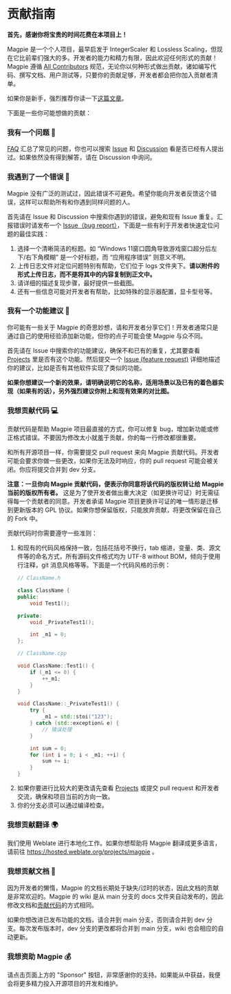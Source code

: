 # 贡献指南

**首先，感谢你将宝贵的时间花费在本项目上！** 

Magpie 是一个个人项目，最早启发于 IntegerScaler 和 Lossless Scaling，但现在它比前辈们强大的多。开发者的能力和精力有限，因此欢迎任何形式的贡献！Magpie 遵循 [All Contributors](https://github.com/all-contributors/all-contributors) 规范，无论你以何种形式做出贡献，诸如编写代码、撰写文档、用户测试等，只要你的贡献足够，开发者都会把你加入贡献者清单。

如果你是新手，强烈推荐你读一下[这篇文章](https://opensourceway.community/open-source-guide/how-to-contribute/)。

下面是一些你可能想做的贡献：

### 我有一个问题 🙏

[FAQ](https://github.com/Blinue/Magpie/wiki/FAQ) 汇总了常见的问题，你也可以搜索 [Issue](https://github.com/Blinue/Magpie/issues) 和 [Discussion](https://github.com/Blinue/Magpie/discussions) 看是否已经有人提出过。如果依然没有得到解答，请在 Discussion 中询问。

### 我遇到了一个错误 🐞

Magpie 没有广泛的测试过，因此错误不可避免。希望你能向开发者反馈这个错误，这样可以帮助所有和你遇到同样问题的人。

首先请在 Issue 和 Discussion 中搜索你遇到的错误，避免和现有 Issue 重复。汇报错误时请发布一个 [Issue（bug report）](https://github.com/Blinue/Magpie/issues/new?assignees=&labels=bug&template=01_bug.yaml)，下面是一些有利于开发者快速定位问题的最佳实践：

1. 选择一个清晰简洁的标题。如 “Windows 11窗口圆角导致游戏窗口超分后左下/右下角模糊” 是一个好标题，而 “应用程序错误” 则意义不明。
2. 上传日志文件对定位问题特别有帮助，它们位于 logs 文件夹下。**请以附件的形式上传日志，而不是将其中的内容复制到正文中。**
3. 请详细的描述复现步骤，最好提供一些截图。
4. 还有一些信息可能对开发者有帮助，比如特殊的显示器配置，显卡型号等。

### 我有一个功能建议 🚀

你可能有一些关于 Magpie 的奇思妙想，请和开发者分享它们！开发者通常只是通过自己的使用经验添加新功能，但你的点子可能会使 Magpie 与众不同。

首先请在 Issue 中搜索你的功能建议，确保不和已有的重复，尤其要查看 [Projects](https://github.com/Blinue/Magpie/projects) 里是否有这个功能。然后提交一个 [Issue (feature request)](https://github.com/Blinue/Magpie/issues/new?assignees=&labels=enhancement&template=03_request.yaml) 详细地描述你的建议，比如是否有其他软件实现了类似的功能。

**如果你想建议一个新的效果，请明确说明它的名称，适用场景以及已有的着色器实现（如果有的话），另外强烈建议你附上和现有效果的对比图。**

### 我想贡献代码 💻

贡献代码是帮助 Magpie 项目最直接的方式，你可以修复 bug，增加新功能或修正格式错误。不要因为修改太小就羞于贡献，你的每一行修改都很重要。

和所有开源项目一样，你需要提交 pull request 来向 Magpie 贡献代码。开发者可能会要求你做一些更改，如果你无法及时响应，你的 pull request 可能会被关闭。你应将提交合并到 dev 分支。

**注意：一旦你向 Magpie 贡献代码，便表示你同意将该代码的版权转让给 Magpie 当前的版权所有者。** 这是为了使开发者做出重大决定（如更换许可证）时无需征得每一个贡献者的同意。开发者承诺 Magpie 项目更换许可证的唯一情形是迁移到更新版本的 GPL 协议。如果你想保留版权，只能放弃贡献，将更改保留在自己的 Fork 中。

贡献代码时你需要遵守一些准则：

1. 和现有的代码风格保持一致，包括花括号不换行，tab 缩进，变量、类、源文件等的命名方式，所有源码文件格式均为 UTF-8 without BOM，倾向于使用行注释，git 消息风格等等。下面是一个代码风格的示例：
    ``` c++
    // ClassName.h
    
    class ClassName {
    public:
        void Test1();

    private:
        void _PrivateTest1();

        int _m1 = 0;
    };
    
    // ClassName.cpp
    
    void ClassName::Test1() {
        if (_m1 <= 0) {
            ++_m1;
        }
    }

    void ClassName::_PrivateTest1() {
        try {
            _m1 = std::stoi("123");
        } catch (std::exception& e) {
            // 错误处理
        }

        int sum = 0;
        for (int i = 0; i < _m1; ++i) {
            sum += i;
        }
    }
    ```
2. 如果你要进行比较大的更改请先查看 [Projects](https://github.com/Blinue/Magpie/projects) 或提交 pull request 和开发者交流，确保和项目当前的方向一致。
3. 你的分支必须可以通过编译检查。

### 我想贡献翻译 🌍

我们使用 Weblate 进行本地化工作。如果你想帮助将 Magpie 翻译成更多语言，请前往 https://hosted.weblate.org/projects/magpie 。

### 我想贡献文档 📖

因为开发者的懒惰，Magpie 的文档长期处于缺失/过时的状态，因此文档的贡献是非常欢迎的。Magpie 的 wiki 是从 main 分支的 docs 文件夹自动发布的，因此修改文档和[贡献代码](#我想贡献代码-)的方式相同。

如果你想改进已发布功能的文档，请合并到 main 分支，否则请合并到 dev 分支。每次发布版本时，dev 分支的更改都将合并到 main 分支，wiki 也会相应的自动更新。

### 我想资助 Magpie 💰

请点击页面上方的 "Sponsor" 按钮，非常感谢你的支持。如果能从中获益，我便会将更多精力投入开源项目的开发和维护。
